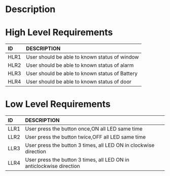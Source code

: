 # Description


# High Level Requirements
|ID  |DESCRIPTION                                                        |
|:---|:------------------------------------------------------------------|
|HLR1|User should be able to known status of window              |
|HLR2|User should be able to known status of alarm                |
|HLR3|User should be able to known status of Battery               |
|HLR4|User should be able to known status of door                |

# Low Level Requirements
|ID  |DESCRIPTION                                                        |
|:---|:------------------------------------------------------------------|
|LLR1|User press the button once,ON all LED same time         |
|LLR2|User press the button twice,OFF all LED same time|
|LLR3|User press the button 3 times, all LED ON in clockwise direction|
|LLR4|User press the button 3 times, all LED ON in anticlockwise direction|
